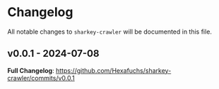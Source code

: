 # Changelog

All notable changes to `sharkey-crawler` will be documented in this file.

## v0.0.1 - 2024-07-08

**Full Changelog**: https://github.com/Hexafuchs/sharkey-crawler/commits/v0.0.1
